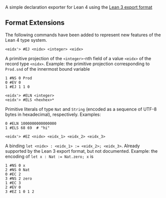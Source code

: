A simple declaration exporter for Lean 4 using the [Lean 3 export format](https://github.com/leanprover/lean/blob/master/doc/export_format.md)

## Format Extensions

The following commands have been added to represent new features of the Lean 4 type system.

```
<eidx'> #EJ <nidx> <integer> <eidx>
```
A primitive projection of the `<integer>`-nth field of a value `<eidx>` of the record type `<nidx>`.
Example: the primitive projection corresponding to `Prod.snd` of the innermost bound variable
```
1 #NS 0 Prod
0 #EV 0
1 #EJ 1 1 0
```

```
<eidx'> #ELN <integer>
<eidx'> #ELS <hexhex>*
```
Primitive literals of type `Nat` and `String` (encoded as a sequence of UTF-8 bytes in hexadecimal), respectively.
Examples:
```
0 #ELN 1000000000000000
1 #ELS 68 69  # "hi"
```

```
<eidx'> #EZ <nidx> <eidx_1> <eidx_2> <eidx_3>
```
A binding `let <nidx> : <eidx_1> := <eidx_2>; <eidx_3>`.
Already supported by the Lean 3 export format, but not documented.
Example: the encoding of `let x : Nat := Nat.zero; x` is
```
1 #NS 0 x
2 #NS 0 Nat
0 #EC 2 
3 #NS 2 zero
1 #EC 3 
2 #EV 0
3 #EZ 1 0 1 2
```
